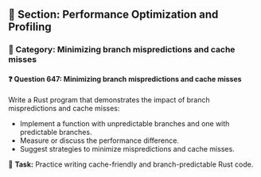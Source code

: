 ## 📘 Section: Performance Optimization and Profiling  
### 🔹 Category: Minimizing branch mispredictions and cache misses  
#### ❓ Question 647: Minimizing branch mispredictions and cache misses

Write a Rust program that demonstrates the impact of branch mispredictions and cache misses:

- Implement a function with unpredictable branches and one with predictable branches.
- Measure or discuss the performance difference.
- Suggest strategies to minimize mispredictions and cache misses.

🔧 **Task:** Practice writing cache-friendly and branch-predictable Rust code.
